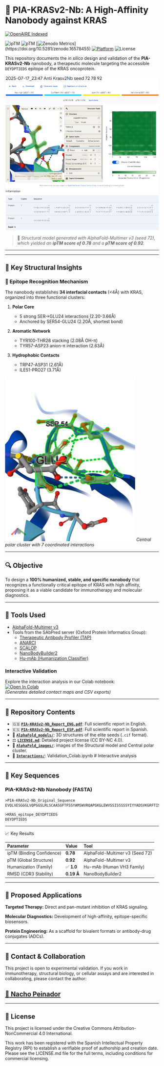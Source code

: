 # 🧬 PIA-KRASv2-Nb: A High-Affinity Nanobody against KRAS

<a href="https://explore.openaire.eu/search/publication?pid=10.5281%2Fzenodo.16578455">  
  <img src="https://img.shields.io/badge/OpenAIRE-Indexed-green" alt="OpenAIRE Indexed">  
</a>

![ipTM](https://img.shields.io/badge/ipTM-0.78-blue)
![pTM](https://img.shields.io/badge/pTM-0.92-blue)
[![Zenodo Metrics](https://img.shields.io/badge/Zenodo-124_downloads_(1st_week)-blue)](https://doi.org/10.5281/zenodo.16578455)
[![Platform](https://img.shields.io/badge/Preprint-Research_Square-blue)](https://www.researchsquare.com/article/rs-7239936/v1) 
![License](https://img.shields.io/badge/License-CC%20BY--NC%204.0-lightgrey.svg)




This repository documents the *in silico* design and validation of the **PIA-KRASv2-Nb** nanobody, a therapeutic molecule targeting the accessible `DEYDPTIEDS` epitope of the KRAS oncoprotein.

![3D Model of PIA-KRASv2-Nb (Seed 72)](./AlphaFold_images/KRASKILLER.png)

> 📌 *Structural model generated with AlphaFold-Multimer v3 (seed 72), which yielded an **ipTM score of 0.78** and a **pTM score of 0.92**.*

---

---


## 🔬 Key Structural Insights

### 🎯 **Epitope Recognition Mechanism**
The nanobody establishes **34 interfacial contacts** (<4Å) with KRAS, organized into three functional clusters:

1. **Polar Core**  
   - 5 strong SER→GLU24 interactions (2.20-3.66Å)  
   - Anchored by SER54-GLU24 (2.20Å, shortest bond)

2. **Aromatic Network**  
   - TYR100-THR28 stacking (2.08Å OH-π)  
   - TYR57-ASP23 anion-π interaction (2.63Å)

3. **Hydrophobic Contacts**  
   - TRP47-ASP31 (2.61Å)  
   - ILE51-PRO27 (3.71Å)

![Central Interaction Cluster](./AlphaFold_images/Cluster_central_7residuos.png)
*Central polar cluster with 7 coordinated interactions*

---



## 🔍 Objective

To design a **100% humanized, stable, and specific nanobody** that recognizes a functionally critical epitope of KRAS with high affinity, proposing it as a viable candidate for immunotherapy and molecular diagnostics.

---

## 🔧 Tools Used

- [AlphaFold-Multimer v3](https://alphafoldserver.com/)
- Tools from the SAbPred server (Oxford Protein Informatics Group):
  - [Therapeutic Antibody Profiler (TAP)](https://opig.stats.ox.ac.uk/webapps/sabdab-sabpred/sabpred/tap)
  - [ANARCI](https://opig.stats.ox.ac.uk/webapps/sabdab-sabpred/sabpred/anarci)
  - [SCALOP](https://opig.stats.ox.ac.uk/webapps/sabdab-sabpred/sabpred/scalop)
  - [NanoBodyBuilder2](https://opig.stats.ox.ac.uk/webapps/sabdab-sabpred/sabpred/nanobodybuilder2)
  - [Hu-mAb (Humanization Classifier)](https://opig.stats.ox.ac.uk/webapps/sabdab-sabpred/sabpred/humab)

### Interactive Validation
Explore the interaction analysis in our Colab notebook:  
[![Open In Colab](https://colab.research.google.com/assets/colab-badge.svg)](https://colab.research.google.com/drive/1qyyJtn2fAQABQcl6zN6a3IkVf89yknDh?usp=sharing)  
*(Generates detailed contact maps and CSV exports)*

---

## 📂 Repository Contents
- 🇬🇧 [**`PIA-KRASv2-Nb_Report_ENG.pdf`**](./PIA-KRASv2-Nb_Report_ENG.pdf): Full scientific report in English.
- 🇪🇸 [**`PIA-KRASv2-Nb_Report_ESP.pdf`**](./PIA-KRASv2-Nb_Report_ESP.pdf): Full scientific report in Spanish.
- 📁 [**`AlphaFold_models/`**](./AlphaFold_models/): 3D structures of the elite seeds (`.cif` format).
- ⚖️ [**`LICENSE.md`**](./LICENSE.md): Detailed project license (CC BY-NC 4.0).
- 📁 [**`AlphaFold_images/`**](./AlphaFold_images/): images of the Structural model and Central polar cluster.
- 📁 [**`Interactions/`**](./Interactions/): Validation_Colab.ipynb # Interactive analysis

---

## 📌 Key Sequences

### PIA-KRASv2-Nb Nanobody (FASTA)
```
>PIA-KRASv2-Nb_Original_Sequence
EVQLVESGGGLVQPGGSLRLSCAASGFTFSSYAMSWVRQAPGKGLEWVSSISSSSSYIYYADSVKGRFTISRDNSKNTLYLQMNSLRAEDTAVYYCARDYYYGMDVWGQGTTVTVSSDIQ
```

```
>KRAS_epitope_DEYDPTIEDS
DEYDPTIEDS
```

---

📈 Key Results

| Parameter                   | Value      | Tool                            |
| :-----------------------    | :--------- | :------------------------------ |
| ipTM (Binding Confidence)   | **0.78**   | AlphaFold-Multimer v3 (Seed 72) |
| pTM (Global Structure)      | **0.92**   | AlphaFold-Multimer v3           |
| Humanization (Family)       | ✅ **1.0** | Hu-mAb (Human VH3 Family)       |
| RMSD (CDR3 Stability)       | **0.19 Å** | NanoBodyBuilder2                |

---

## 🧪 Proposed Applications

**Targeted Therapy:** Direct and pan-mutant inhibition of KRAS signaling.

**Molecular Diagnostics:** Development of high-affinity, epitope-specific biosensors.

**Protein Engineering:** As a scaffold for bivalent formats or antibody-drug conjugates (ADCs).

---

## 🤝 Contact & Collaboration
This project is open to experimental validation. If you work in immunotherapy, structural biology, or cellular assays and are interested in collaborating, please contact the author:

## [📧 Nacho Peinador](mailto:joseignacio.peinador@gmail.com)

---

## 📄 License
This project is licensed under the Creative Commons Attribution-NonCommercial 4.0 International.

This work has been registered with the Spanish Intellectual Property Registry (RPI) to establish a verifiable proof of authorship and creation date. Please see the LICENSE.md file for the full terms, including conditions for commercial licensing.

